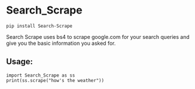 <h1>Search_Scrape</h1>
<pre><code>pip install Search-Scrape</code></pre>
Search Scrape uses bs4 to scrape google.com for your search queries and give you the basic information you asked for.
<br>
<h2>Usage:</h2>
<pre><code>import Search_Scrape as ss
print(ss.scrape("how's the weather"))</code></pre>
